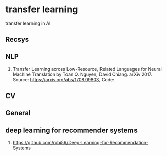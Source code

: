 # transfer learning
transfer learning in AI

## Recsys

## NLP
1. Transfer Learning across Low-Resource, Related Languages for Neural Machine Translation by Toan Q. Nguyen, David Chiang. arXiv 2017. <br>
Source: https://arxiv.org/abs/1708.09803, Code: 

## CV

## General

## deep learning for recommender systems
1. https://github.com/robi56/Deep-Learning-for-Recommendation-Systems
